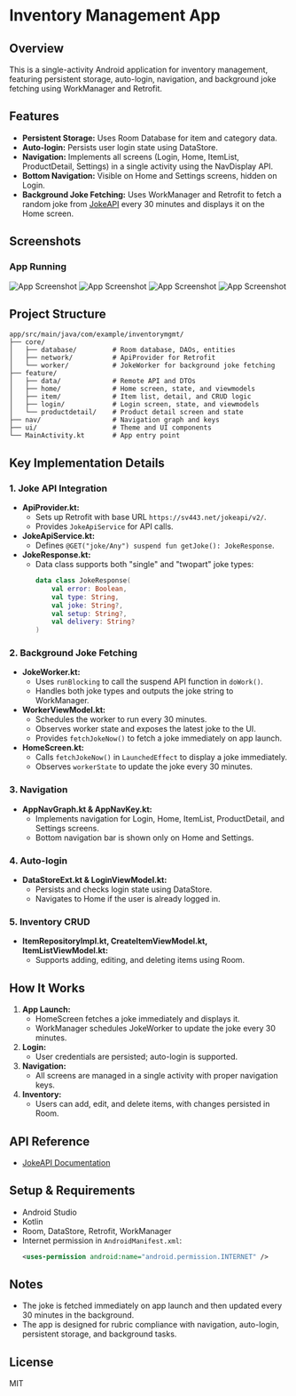 # Inventory Management App

## Overview
This is a single-activity Android application for inventory management, featuring persistent storage, auto-login, navigation, and background joke fetching using WorkManager and Retrofit.

## Features
- **Persistent Storage:** Uses Room Database for item and category data.
- **Auto-login:** Persists user login state using DataStore.
- **Navigation:** Implements all screens (Login, Home, ItemList, ProductDetail, Settings) in a single activity using the NavDisplay API.
- **Bottom Navigation:** Visible on Home and Settings screens, hidden on Login.
- **Background Joke Fetching:** Uses WorkManager and Retrofit to fetch a random joke from [JokeAPI](https://sv443.net/jokeapi/v2/joke/Any) every 30 minutes and displays it on the Home screen.

## Screenshots

### App Running
![App Screenshot](screenshots/first_screenshot.png)
![App Screenshot](screenshots/second_screenshot.png)
![App Screenshot](screenshots/third_screenshot.png)
![App Screenshot](screenshots/fourth_screenshot.png)

## Project Structure
```
app/src/main/java/com/example/inventorymgmt/
├── core/
│   ├── database/         # Room database, DAOs, entities
│   ├── network/          # ApiProvider for Retrofit
│   └── worker/           # JokeWorker for background joke fetching
├── feature/
│   ├── data/             # Remote API and DTOs
│   ├── home/             # Home screen, state, and viewmodels
│   ├── item/             # Item list, detail, and CRUD logic
│   ├── login/            # Login screen, state, and viewmodels
│   └── productdetail/    # Product detail screen and state
├── nav/                  # Navigation graph and keys
├── ui/                   # Theme and UI components
└── MainActivity.kt       # App entry point
```

## Key Implementation Details

### 1. Joke API Integration
- **ApiProvider.kt:**
  - Sets up Retrofit with base URL `https://sv443.net/jokeapi/v2/`.
  - Provides `JokeApiService` for API calls.
- **JokeApiService.kt:**
  - Defines `@GET("joke/Any") suspend fun getJoke(): JokeResponse`.
- **JokeResponse.kt:**
  - Data class supports both "single" and "twopart" joke types:
    ```kotlin
    data class JokeResponse(
        val error: Boolean,
        val type: String,
        val joke: String?,
        val setup: String?,
        val delivery: String?
    )
    ```

### 2. Background Joke Fetching
- **JokeWorker.kt:**
  - Uses `runBlocking` to call the suspend API function in `doWork()`.
  - Handles both joke types and outputs the joke string to WorkManager.
- **WorkerViewModel.kt:**
  - Schedules the worker to run every 30 minutes.
  - Observes worker state and exposes the latest joke to the UI.
  - Provides `fetchJokeNow()` to fetch a joke immediately on app launch.
- **HomeScreen.kt:**
  - Calls `fetchJokeNow()` in `LaunchedEffect` to display a joke immediately.
  - Observes `workerState` to update the joke every 30 minutes.

### 3. Navigation
- **AppNavGraph.kt & AppNavKey.kt:**
  - Implements navigation for Login, Home, ItemList, ProductDetail, and Settings screens.
  - Bottom navigation bar is shown only on Home and Settings.

### 4. Auto-login
- **DataStoreExt.kt & LoginViewModel.kt:**
  - Persists and checks login state using DataStore.
  - Navigates to Home if the user is already logged in.

### 5. Inventory CRUD
- **ItemRepositoryImpl.kt, CreateItemViewModel.kt, ItemListViewModel.kt:**
  - Supports adding, editing, and deleting items using Room.

## How It Works
1. **App Launch:**
   - HomeScreen fetches a joke immediately and displays it.
   - WorkManager schedules JokeWorker to update the joke every 30 minutes.
2. **Login:**
   - User credentials are persisted; auto-login is supported.
3. **Navigation:**
   - All screens are managed in a single activity with proper navigation keys.
4. **Inventory:**
   - Users can add, edit, and delete items, with changes persisted in Room.

## API Reference
- [JokeAPI Documentation](https://sv443.net/jokeapi/v2/)

## Setup & Requirements
- Android Studio
- Kotlin
- Room, DataStore, Retrofit, WorkManager
- Internet permission in `AndroidManifest.xml`:
  ```xml
  <uses-permission android:name="android.permission.INTERNET" />
  ```

## Notes
- The joke is fetched immediately on app launch and then updated every 30 minutes in the background.
- The app is designed for rubric compliance with navigation, auto-login, persistent storage, and background tasks.

## License
MIT

